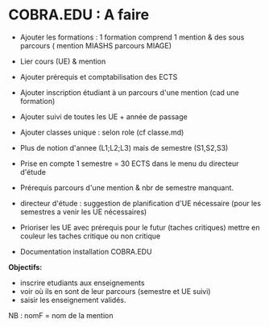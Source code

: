 
# COBRA.EDU : A faire 


- Ajouter les formations : 1 formation comprend 1 mention & des sous parcours ( mention MIASHS parcours MIAGE) 

- Lier cours (UE) & mention

- Ajouter prérequis et comptabilisation des ECTS

- Ajouter inscription étudiant à un parcours d'une mention (cad une formation) 

- Ajouter suivi de toutes les UE + année de passage

- Ajouter classes unique : selon role (cf classe.md)

- Plus de notion d'annee (L1;L2;L3) mais de semestre (S1,S2,S3)

- Prise en compte 1 semestre = 30 ECTS dans le menu du directeur d'étude

- Prérequis parcours d'une mention & nbr de semestre manquant.


- directeur d'étude : suggestion de planification 
d'UE nécessaire (pour les semestres a venir les UE nécessaires)

- Prioriser les UE avec prérequis pour le futur 
(taches critiques) mettre en couleur 
les taches critique ou non critique  

- Documentation installation COBRA.EDU


**Objectifs:**

 - inscrire etudiants aux enseignements
 -  voir où ils en sont de leur parcours (semestre et UE suivi)
-  saisir les enseignement validés.

NB : nomF = nom de la mention
